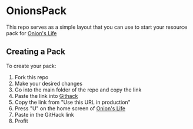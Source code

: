 # OnionsPack
This repo serves as a simple layout that you can use to start your resource pack for [Onion's Life](https://onions.life)

## Creating a Pack
To create your pack:
1. Fork this repo
2. Make your desired changes
3. Go into the main folder of the repo and copy the link
3. Paste the link into [Githack](https://raw.githack.com)
4. Copy the link from "Use this URL in production"
5. Press "U" on the home screen of [Onion's Life](https://onions.life)
6. Paste in the GitHack link
7. Profit

